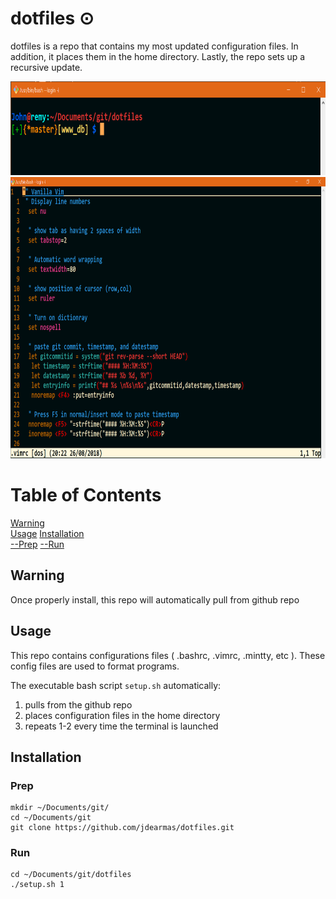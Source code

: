 # dotfiles ⊙
dotfiles is a repo that contains my most updated configuration files. In addition, it places them in the home directory. Lastly, the repo sets up a recursive update.

<p align="center">
  <img src="https://github.com/jdearmas/dotfiles/blob/master/doc/preview3.PNG" width="750" height="150">
  <img src="https://github.com/jdearmas/dotfiles/blob/master/doc/preview2.PNG" width="750" height="450">

# Table of Contents
[Warning](##Warning)  
[Usage](##Usage)
[Installation](##Installation)  
[--Prep](###Prep)
[--Run](###Run)

    

## Warning 
Once properly install, this repo will automatically pull from github repo 

## Usage
This repo contains configurations files ( .bashrc, .vimrc, .mintty, etc ). 
These config files are used to format programs.

The executable bash script ``` setup.sh ``` automatically:
1. pulls from the github repo
2. places configuration files in the home directory
3. repeats 1-2 every time the terminal is launched

## Installation
### Prep
```
mkdir ~/Documents/git/
cd ~/Documents/git
git clone https://github.com/jdearmas/dotfiles.git
```

### Run
``` 
cd ~/Documents/git/dotfiles
./setup.sh 1
```
